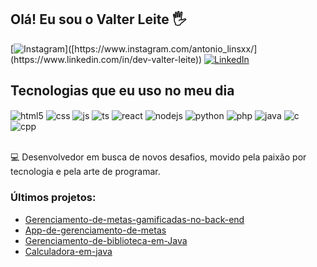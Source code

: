 ## Olá! Eu sou o Valter Leite 🖐

[![Instagram]([https://img.shields.io/badge/Instagram-E4405F?style=for-the-badge&logo=instagram&logoColor=white](https://www.linkedin.com/in/dev-valter-leite))]([https://www.instagram.com/antonio_linsxx/](https://www.linkedin.com/in/dev-valter-leite)) 
[![LinkedIn](https://img.shields.io/badge/LinkedIn-0077B5?style=for-the-badge&logo=linkedin&logoColor=white)](https://www.linkedin.com/in/antonio-lins-766115214/)

## Tecnologias que eu uso no meu dia  

<div style="display: inline_block">
  <img align="center" alt="html5" src="https://img.shields.io/badge/HTML5-E34F26?style=for-the-badge&logo=html5&logoColor=white" />
  <img align="center" alt="css" src="https://img.shields.io/badge/CSS3-1572B6?style=for-the-badge&logo=css3&logoColor=white" />
  <img align="center" alt="js" src="https://img.shields.io/badge/JavaScript-F7DF1E?style=for-the-badge&logo=javascript&logoColor=black" />
  <img align="center" alt="ts" src="https://img.shields.io/badge/TypeScript-007ACC?style=for-the-badge&logo=typescript&logoColor=white" />
  <img align="center" alt="react" src="https://img.shields.io/badge/React-20232A?style=for-the-badge&logo=react&logoColor=61DAFB" />
  <img align="center" alt="nodejs" src="https://img.shields.io/badge/Node.js-43853D?style=for-the-badge&logo=node.js&logoColor=white" />
  <img align="center" alt="python" src="https://img.shields.io/badge/Python-3776AB?style=for-the-badge&logo=python&logoColor=white" />
  <img align="center" alt="php" src="https://img.shields.io/badge/PHP-777BB4?style=for-the-badge&logo=php&logoColor=white" />
  <img align="center" alt="java" src="https://img.shields.io/badge/Java-007396?style=for-the-badge&logo=java&logoColor=white" />
  <img align="center" alt="c" src="https://img.shields.io/badge/C-A8B9CC?style=for-the-badge&logo=c&logoColor=white" />
  <img align="center" alt="cpp" src="https://img.shields.io/badge/C++-00599C?style=for-the-badge&logo=cplusplus&logoColor=white" />
</div><br/>

💻 Desenvolvedor em busca de novos desafios, movido pela paixão por tecnologia e pela arte de programar.

### Últimos projetos:
- [Gerenciamento-de-metas-gamificadas-no-back-end](https://github.com/Antonio-Lins/gerenciamento-de-metas-gamificadas-no-back-end)<br/>
- [App-de-gerenciamento-de-metas](https://github.com/Antonio-Lins/app-de-gerenciamento-de-metas)<br/>
- [Gerenciamento-de-biblioteca-em-Java](https://github.com/Antonio-Lins/gerenciamento-de-biblioteca-em-Java)<br/>
- [Calculadora-em-java](https://github.com/Antonio-Lins/Calculadora-em-java)<br/>

